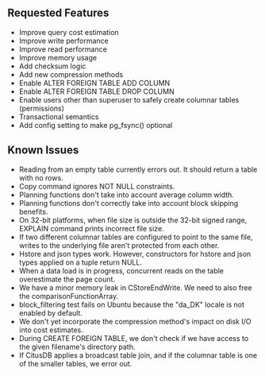 Requested Features
------------------

* Improve query cost estimation
* Improve write performance
* Improve read performance
* Improve memory usage
* Add checksum logic
* Add new compression methods
* Enable ALTER FOREIGN TABLE ADD COLUMN
* Enable ALTER FOREIGN TABLE DROP COLUMN
* Enable users other than superuser to safely create columnar tables (permissions)
* Transactional semantics
* Add config setting to make pg_fsync() optional


Known Issues
------------

* Reading from an empty table currently errors out. It should return a table with
  no rows.
* Copy command ignores NOT NULL constraints.
* Planning functions don't take into account average column width.
* Planning functions don't correctly take into account block skipping benefits.
* On 32-bit platforms, when file size is outside the 32-bit signed range, EXPLAIN
  command prints incorrect file size.
* If two different columnar tables are configured to point to the same file,
  writes to the underlying file aren't protected from each other.
* Hstore and json types work. However, constructors for hstore and json types
  applied on a tuple return NULL.
* When a data load is in progress, concurrent reads on the table overestimate the
  page count.
* We have a minor memory leak in CStoreEndWrite. We need to also free the
  comparisonFunctionArray.
* block_filtering test fails on Ubuntu because the "da_DK" locale is not enabled
  by default.
* We don't yet incorporate the compression method's impact on disk I/O into cost
  estimates.
* During CREATE FOREIGN TABLE, we don't check if we have access to the given 
  filename's directory path.
* If CitusDB applies a broadcast table join, and if the columnar table is one of
  the smaller tables, we error out.
